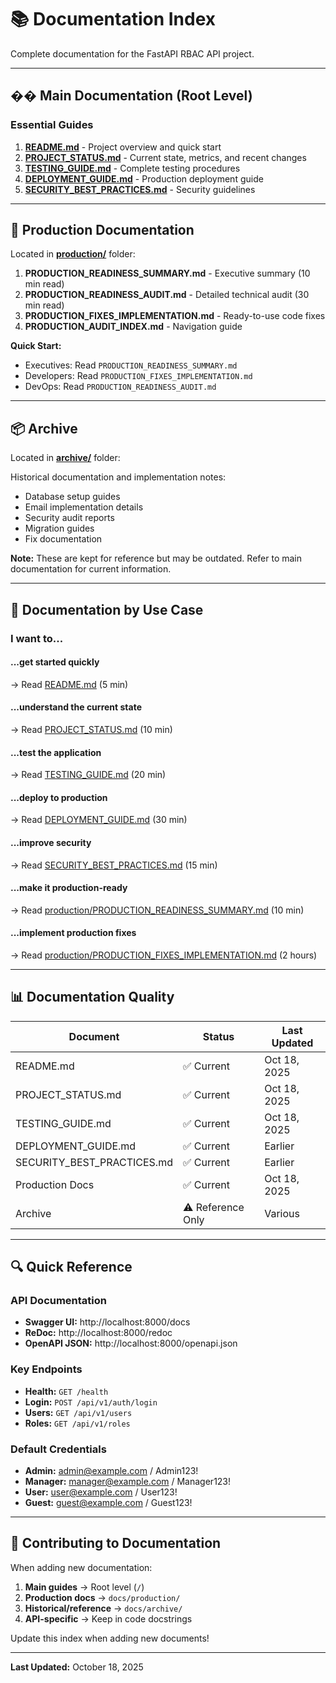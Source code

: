 # 📚 Documentation Index

Complete documentation for the FastAPI RBAC API project.

---

## �� Main Documentation (Root Level)

### Essential Guides
1. **[README.md](../README.md)** - Project overview and quick start
2. **[PROJECT_STATUS.md](../PROJECT_STATUS.md)** - Current state, metrics, and recent changes
3. **[TESTING_GUIDE.md](../TESTING_GUIDE.md)** - Complete testing procedures
4. **[DEPLOYMENT_GUIDE.md](../DEPLOYMENT_GUIDE.md)** - Production deployment guide
5. **[SECURITY_BEST_PRACTICES.md](../SECURITY_BEST_PRACTICES.md)** - Security guidelines

---

## 🚀 Production Documentation

Located in **[production/](production/)** folder:

1. **PRODUCTION_READINESS_SUMMARY.md** - Executive summary (10 min read)
2. **PRODUCTION_READINESS_AUDIT.md** - Detailed technical audit (30 min read)
3. **PRODUCTION_FIXES_IMPLEMENTATION.md** - Ready-to-use code fixes
4. **PRODUCTION_AUDIT_INDEX.md** - Navigation guide

**Quick Start:**
- Executives: Read `PRODUCTION_READINESS_SUMMARY.md`
- Developers: Read `PRODUCTION_FIXES_IMPLEMENTATION.md`
- DevOps: Read `PRODUCTION_READINESS_AUDIT.md`

---

## 📦 Archive

Located in **[archive/](archive/)** folder:

Historical documentation and implementation notes:
- Database setup guides
- Email implementation details
- Security audit reports
- Migration guides
- Fix documentation

**Note:** These are kept for reference but may be outdated. Refer to main documentation for current information.

---

## 🎯 Documentation by Use Case

### I want to...

#### ...get started quickly
→ Read [README.md](../README.md) (5 min)

#### ...understand the current state
→ Read [PROJECT_STATUS.md](../PROJECT_STATUS.md) (10 min)

#### ...test the application
→ Read [TESTING_GUIDE.md](../TESTING_GUIDE.md) (20 min)

#### ...deploy to production
→ Read [DEPLOYMENT_GUIDE.md](../DEPLOYMENT_GUIDE.md) (30 min)

#### ...improve security
→ Read [SECURITY_BEST_PRACTICES.md](../SECURITY_BEST_PRACTICES.md) (15 min)

#### ...make it production-ready
→ Read [production/PRODUCTION_READINESS_SUMMARY.md](production/PRODUCTION_READINESS_SUMMARY.md) (10 min)

#### ...implement production fixes
→ Read [production/PRODUCTION_FIXES_IMPLEMENTATION.md](production/PRODUCTION_FIXES_IMPLEMENTATION.md) (2 hours)

---

## 📊 Documentation Quality

| Document | Status | Last Updated |
|----------|--------|--------------|
| README.md | ✅ Current | Oct 18, 2025 |
| PROJECT_STATUS.md | ✅ Current | Oct 18, 2025 |
| TESTING_GUIDE.md | ✅ Current | Oct 18, 2025 |
| DEPLOYMENT_GUIDE.md | ✅ Current | Earlier |
| SECURITY_BEST_PRACTICES.md | ✅ Current | Earlier |
| Production Docs | ✅ Current | Oct 18, 2025 |
| Archive | ⚠️ Reference Only | Various |

---

## 🔍 Quick Reference

### API Documentation
- **Swagger UI:** http://localhost:8000/docs
- **ReDoc:** http://localhost:8000/redoc
- **OpenAPI JSON:** http://localhost:8000/openapi.json

### Key Endpoints
- **Health:** `GET /health`
- **Login:** `POST /api/v1/auth/login`
- **Users:** `GET /api/v1/users`
- **Roles:** `GET /api/v1/roles`

### Default Credentials
- **Admin:** admin@example.com / Admin123\!
- **Manager:** manager@example.com / Manager123\!
- **User:** user@example.com / User123\!
- **Guest:** guest@example.com / Guest123\!

---

## 📝 Contributing to Documentation

When adding new documentation:

1. **Main guides** → Root level (`/`)
2. **Production docs** → `docs/production/`
3. **Historical/reference** → `docs/archive/`
4. **API-specific** → Keep in code docstrings

Update this index when adding new documents\!

---

**Last Updated:** October 18, 2025
